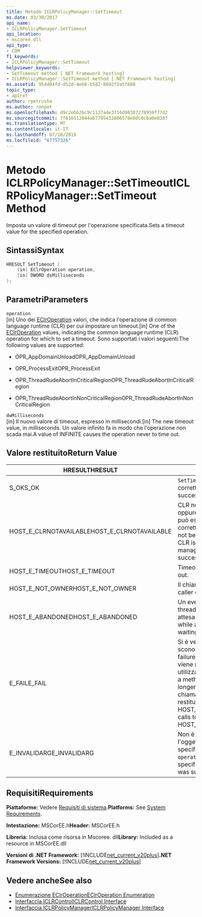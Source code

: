 ```yaml
---
title: Metodo ICLRPolicyManager::SetTimeout
ms.date: 03/30/2017
api_name:
- ICLRPolicyManager.SetTimeout
api_location:
- mscoree.dll
api_type:
- COM
f1_keywords:
- ICLRPolicyManager::SetTimeout
helpviewer_keywords:
- SetTimeout method [.NET Framework hosting]
- ICLRPolicyManager::SetTimeout method [.NET Framework hosting]
ms.assetid: 954404fd-d52d-4e68-b582-8692f3a5f608
topic_type:
- apiref
author: rpetrusha
ms.author: ronpet
ms.openlocfilehash: d9c2ebb2bc9c1137a4e3716d98387278959f77d2
ms.sourcegitcommit: 7f616512044ab7795e32806578e8dc0c6a0e038f
ms.translationtype: MT
ms.contentlocale: it-IT
ms.lasthandoff: 07/10/2019
ms.locfileid: "67757326"
---
```

# <a name="iclrpolicymanagersettimeout-method"></a><span data-ttu-id="b3f26-102">Metodo ICLRPolicyManager::SetTimeout</span><span class="sxs-lookup"><span data-stu-id="b3f26-102">ICLRPolicyManager::SetTimeout Method</span></span>
<span data-ttu-id="b3f26-103">Imposta un valore di timeout per l'operazione specificata.</span><span class="sxs-lookup"><span data-stu-id="b3f26-103">Sets a timeout value for the specified operation.</span></span>  
  
## <a name="syntax"></a><span data-ttu-id="b3f26-104">Sintassi</span><span class="sxs-lookup"><span data-stu-id="b3f26-104">Syntax</span></span>  
  
```cpp  
HRESULT SetTimeout (  
    [in] EClrOperation operation,  
    [in] DWORD dsMilliseconds  
);  
```  
  
## <a name="parameters"></a><span data-ttu-id="b3f26-105">Parametri</span><span class="sxs-lookup"><span data-stu-id="b3f26-105">Parameters</span></span>  
 `operation`  
 <span data-ttu-id="b3f26-106">[in] Uno dei [EClrOperation](../../../../docs/framework/unmanaged-api/hosting/eclroperation-enumeration.md) valori, che indica l'operazione di common language runtime (CLR) per cui impostare un timeout.</span><span class="sxs-lookup"><span data-stu-id="b3f26-106">[in] One of the [EClrOperation](../../../../docs/framework/unmanaged-api/hosting/eclroperation-enumeration.md) values, indicating the common language runtime (CLR) operation for which to set a timeout.</span></span> <span data-ttu-id="b3f26-107">Sono supportati i valori seguenti:</span><span class="sxs-lookup"><span data-stu-id="b3f26-107">The following values are supported:</span></span>  
  
- <span data-ttu-id="b3f26-108">OPR_AppDomainUnload</span><span class="sxs-lookup"><span data-stu-id="b3f26-108">OPR_AppDomainUnload</span></span>  
  
- <span data-ttu-id="b3f26-109">OPR_ProcessExit</span><span class="sxs-lookup"><span data-stu-id="b3f26-109">OPR_ProcessExit</span></span>  
  
- <span data-ttu-id="b3f26-110">OPR_ThreadRudeAbortInCriticalRegion</span><span class="sxs-lookup"><span data-stu-id="b3f26-110">OPR_ThreadRudeAbortInCriticalRegion</span></span>  
  
- <span data-ttu-id="b3f26-111">OPR_ThreadRudeAbortInNonCriticalRegion</span><span class="sxs-lookup"><span data-stu-id="b3f26-111">OPR_ThreadRudeAbortInNonCriticalRegion</span></span>  
  
 `dwMilliseconds`  
 <span data-ttu-id="b3f26-112">[in] Il nuovo valore di timeout, espresso in millisecondi.</span><span class="sxs-lookup"><span data-stu-id="b3f26-112">[in] The new timeout value, in milliseconds.</span></span> <span data-ttu-id="b3f26-113">Un valore infinito fa in modo che l'operazione non scada mai.</span><span class="sxs-lookup"><span data-stu-id="b3f26-113">A value of INFINITE causes the operation never to time out.</span></span>  
  
## <a name="return-value"></a><span data-ttu-id="b3f26-114">Valore restituito</span><span class="sxs-lookup"><span data-stu-id="b3f26-114">Return Value</span></span>  
  
|<span data-ttu-id="b3f26-115">HRESULT</span><span class="sxs-lookup"><span data-stu-id="b3f26-115">HRESULT</span></span>|<span data-ttu-id="b3f26-116">Descrizione</span><span class="sxs-lookup"><span data-stu-id="b3f26-116">Description</span></span>|  
|-------------|-----------------|  
|<span data-ttu-id="b3f26-117">S_OK</span><span class="sxs-lookup"><span data-stu-id="b3f26-117">S_OK</span></span>|<span data-ttu-id="b3f26-118">`SetTimeout` stato restituito correttamente.</span><span class="sxs-lookup"><span data-stu-id="b3f26-118">`SetTimeout` returned successfully.</span></span>|  
|<span data-ttu-id="b3f26-119">HOST_E_CLRNOTAVAILABLE</span><span class="sxs-lookup"><span data-stu-id="b3f26-119">HOST_E_CLRNOTAVAILABLE</span></span>|<span data-ttu-id="b3f26-120">CLR non è stato caricato in un processo oppure si trova in uno stato in cui non può eseguire codice gestito o elaborare correttamente la chiamata.</span><span class="sxs-lookup"><span data-stu-id="b3f26-120">The CLR has not been loaded into a process, or the CLR is in a state in which it cannot run managed code or process the call successfully.</span></span>|  
|<span data-ttu-id="b3f26-121">HOST_E_TIMEOUT</span><span class="sxs-lookup"><span data-stu-id="b3f26-121">HOST_E_TIMEOUT</span></span>|<span data-ttu-id="b3f26-122">Timeout della chiamata.</span><span class="sxs-lookup"><span data-stu-id="b3f26-122">The call timed out.</span></span>|  
|<span data-ttu-id="b3f26-123">HOST_E_NOT_OWNER</span><span class="sxs-lookup"><span data-stu-id="b3f26-123">HOST_E_NOT_OWNER</span></span>|<span data-ttu-id="b3f26-124">Il chiamante non possiede il blocco.</span><span class="sxs-lookup"><span data-stu-id="b3f26-124">The caller does not own the lock.</span></span>|  
|<span data-ttu-id="b3f26-125">HOST_E_ABANDONED</span><span class="sxs-lookup"><span data-stu-id="b3f26-125">HOST_E_ABANDONED</span></span>|<span data-ttu-id="b3f26-126">Un evento è stato annullato durante un thread bloccato o fiber è rimasta in attesa su di esso.</span><span class="sxs-lookup"><span data-stu-id="b3f26-126">An event was canceled while a blocked thread or fiber was waiting on it.</span></span>|  
|<span data-ttu-id="b3f26-127">E_FAIL</span><span class="sxs-lookup"><span data-stu-id="b3f26-127">E_FAIL</span></span>|<span data-ttu-id="b3f26-128">Si è verificato un errore irreversibile sconosciuto.</span><span class="sxs-lookup"><span data-stu-id="b3f26-128">An unknown catastrophic failure occurred.</span></span> <span data-ttu-id="b3f26-129">Dopo che un metodo viene restituito E_FAIL, CLR non è più utilizzabile all'interno del processo.</span><span class="sxs-lookup"><span data-stu-id="b3f26-129">After a method returns E_FAIL, the CLR is no longer usable within the process.</span></span> <span data-ttu-id="b3f26-130">Le chiamate successive ai metodi di hosting restituiranno HOST_E_CLRNOTAVAILABLE.</span><span class="sxs-lookup"><span data-stu-id="b3f26-130">Subsequent calls to hosting methods return HOST_E_CLRNOTAVAILABLE.</span></span>|  
|<span data-ttu-id="b3f26-131">E_INVALIDARG</span><span class="sxs-lookup"><span data-stu-id="b3f26-131">E_INVALIDARG</span></span>|<span data-ttu-id="b3f26-132">Non è possibile impostare un timeout per l'oggetto specificato `operation`, o è stato specificato un valore non valido per `operation`.</span><span class="sxs-lookup"><span data-stu-id="b3f26-132">A timeout cannot be set for the specified `operation`, or an invalid value was supplied for `operation`.</span></span>|  
  
## <a name="requirements"></a><span data-ttu-id="b3f26-133">Requisiti</span><span class="sxs-lookup"><span data-stu-id="b3f26-133">Requirements</span></span>  
 <span data-ttu-id="b3f26-134">**Piattaforme:** Vedere [Requisiti di sistema](../../../../docs/framework/get-started/system-requirements.md).</span><span class="sxs-lookup"><span data-stu-id="b3f26-134">**Platforms:** See [System Requirements](../../../../docs/framework/get-started/system-requirements.md).</span></span>  
  
 <span data-ttu-id="b3f26-135">**Intestazione:** MSCorEE.h</span><span class="sxs-lookup"><span data-stu-id="b3f26-135">**Header:** MSCorEE.h</span></span>  
  
 <span data-ttu-id="b3f26-136">**Libreria:** Inclusa come risorsa in Mscoree. dll</span><span class="sxs-lookup"><span data-stu-id="b3f26-136">**Library:** Included as a resource in MSCorEE.dll</span></span>  
  
 <span data-ttu-id="b3f26-137">**Versioni di .NET Framework:** [!INCLUDE[net_current_v20plus](../../../../includes/net-current-v20plus-md.md)]</span><span class="sxs-lookup"><span data-stu-id="b3f26-137">**.NET Framework Versions:** [!INCLUDE[net_current_v20plus](../../../../includes/net-current-v20plus-md.md)]</span></span>  
  
## <a name="see-also"></a><span data-ttu-id="b3f26-138">Vedere anche</span><span class="sxs-lookup"><span data-stu-id="b3f26-138">See also</span></span>

- [<span data-ttu-id="b3f26-139">Enumerazione EClrOperation</span><span class="sxs-lookup"><span data-stu-id="b3f26-139">EClrOperation Enumeration</span></span>](../../../../docs/framework/unmanaged-api/hosting/eclroperation-enumeration.md)
- [<span data-ttu-id="b3f26-140">Interfaccia ICLRControl</span><span class="sxs-lookup"><span data-stu-id="b3f26-140">ICLRControl Interface</span></span>](../../../../docs/framework/unmanaged-api/hosting/iclrcontrol-interface.md)
- [<span data-ttu-id="b3f26-141">Interfaccia ICLRPolicyManager</span><span class="sxs-lookup"><span data-stu-id="b3f26-141">ICLRPolicyManager Interface</span></span>](../../../../docs/framework/unmanaged-api/hosting/iclrpolicymanager-interface.md)
